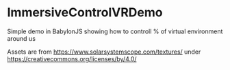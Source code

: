 # ImmersiveControlVRDemo
Simple demo in BabylonJS showing how to controll % of virtual environment around us

Assets are from https://www.solarsystemscope.com/textures/ under https://creativecommons.org/licenses/by/4.0/ 